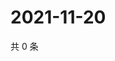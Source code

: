 # 2021-11-20

共 0 条

<!-- BEGIN WEIBO -->
<!-- 最后更新时间 Sat Nov 20 2021 11:14:23 GMT+0800 (China Standard Time) -->

<!-- END WEIBO -->
